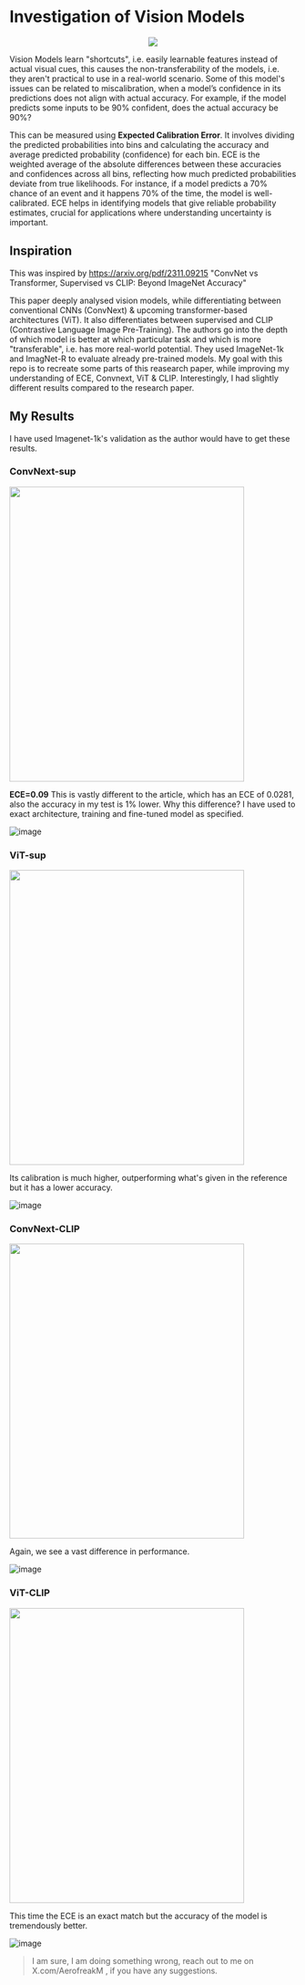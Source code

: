 # Investigation of Vision Models

<div align ="center">
 <img src="https://github.com/Mehul0x/Expected-Calibration-Error-for-Vision-Models/assets/146676085/e88c5915-dba0-4754-8888-90e90b40620c" >

  
</div>

Vision Models learn "shortcuts", i.e. easily learnable features instead of actual visual cues, this causes the non-transferability of the models, i.e. they aren't practical to use in a real-world scenario.
Some of this model's issues can be related to miscalibration, when a model’s confidence in its predictions does not align with actual accuracy.  For example, if the model predicts some inputs to be 90% confident, does the actual accuracy be 90%?

This can be measured using **Expected Calibration Error**. It involves dividing the predicted probabilities into bins and calculating the accuracy and average predicted probability (confidence) for each bin. 
ECE is the weighted average of the absolute differences between these accuracies and confidences across all bins, reflecting how much predicted probabilities deviate from true likelihoods.
For instance, if a model predicts a 70% chance of an event and it happens 70% of the time, the model is well-calibrated. ECE helps in identifying models that give reliable probability estimates,
crucial for applications where understanding uncertainty is important.

## Inspiration

This was inspired by https://arxiv.org/pdf/2311.09215 "ConvNet vs Transformer, Supervised vs CLIP: Beyond ImageNet Accuracy" 

This paper deeply analysed vision models, while differentiating between conventional CNNs (ConvNext) & upcoming transformer-based architectures (ViT). It also differentiates between supervised and CLIP (Contrastive Language Image Pre-Training). The authors go into the depth of which model is better at which particular task and which is more "transferable", i.e. has more real-world potential. They used ImageNet-1k and ImagNet-R to evaluate already pre-trained models.
My goal with this repo is to recreate some parts of this reasearch paper, while improving my understanding of ECE, Convnext, ViT & CLIP. Interestingly, I had slightly different results compared to the research paper.

## My Results

I have used Imagenet-1k's validation as the author would have to get these results.

### ConvNext-sup
<img src="https://github.com/ariesiitr/Expected-Calibration-Error-for-Vision-Models/assets/146676085/c56db5fe-a646-4c88-a36c-92713efd62bf" width="412" height="517"/>

**ECE=0.09**
This is vastly different to the article, which has an ECE of 0.0281, also the accuracy in my test is 1% lower. Why this difference? I have used to exact architecture, training and fine-tuned model as specified.

![image](https://github.com/ariesiitr/Expected-Calibration-Error-for-Vision-Models/assets/146676085/0876d79b-a07c-4e49-877c-4f814196c50f)


### ViT-sup

<img src="https://github.com/ariesiitr/Expected-Calibration-Error-for-Vision-Models/assets/146676085/443f856a-4b41-48a0-bb8b-5eacf07f013b" width="412" height="517"/>

Its calibration is much higher, outperforming what's given in the reference but it has a lower accuracy.

![image](https://github.com/ariesiitr/Expected-Calibration-Error-for-Vision-Models/assets/146676085/bdf173fa-846d-4c2e-b494-3459a3a52457)

### ConvNext-CLIP

<img src="https://github.com/ariesiitr/Expected-Calibration-Error-for-Vision-Models/assets/146676085/be9d8645-298b-4851-8892-2d37eedc283e" width="412" height="517"/>

Again, we see a vast difference in performance.

![image](https://github.com/ariesiitr/Expected-Calibration-Error-for-Vision-Models/assets/146676085/593dcf27-0d65-4bcd-b7a0-7d574b10f959)

### ViT-CLIP

<img src="https://github.com/ariesiitr/Expected-Calibration-Error-for-Vision-Models/assets/146676085/6c422741-a776-4c34-a1f3-de90046b300d" width="412" height="517"/>

This time the ECE is an exact match but the accuracy of the model is tremendously better.

![image](https://github.com/ariesiitr/Expected-Calibration-Error-for-Vision-Models/assets/146676085/77fc0d53-e684-4fa1-a7c6-f6fbf2d69e49)


> I am sure, I am doing something wrong, reach out to me on X.com/AerofreakM , if you have any suggestions.
